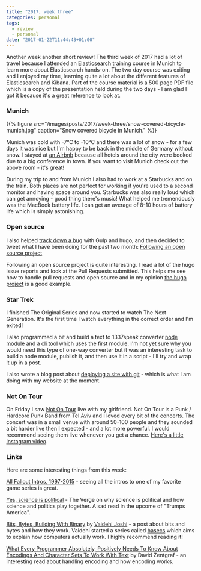 ```yaml
---
title: "2017, week three"
categories: personal
tags:
  - review
  - personal
date: "2017-01-22T11:44:43+01:00"
---
```


Another week another short review! The third week of 2017 had a lot of travel because I attended an [Elasticsearch](https://elastic.co) training course in Munich to learn more about Elasticsearch hands-on. The two day course was exiting and I enjoyed my time, learning quite a lot about the different features of Elasticsearch and Kibana. Part of the course material is a 500 page PDF file which is a copy of the presentation held during the two days - I am glad I got it because it's a great reference to look at.

### Munich

{{% figure src="/images/posts/2017/week-three/snow-covered-bicycle-munich.jpg" caption="Snow covered bicycle in Munich." %}}

Munich was cold with -7°C to -10°C and there was a lot of snow - for a few days it was nice but I'm happy to be back in the middle of Germany without snow. I stayed at [an Airbnb](https://www.airbnb.com/rooms/197005) because all hotels around the city were booked due to a big conference in town. If you want to visit Munich check out the above room - it's great!

During my trip to and from Munich I also had to work at a Starbucks and on the train. Both places are not perfect for working if you're used to a second monitor and having space around you. Starbucks was also really loud which can get annoying - good thing there's music! What helped me tremendously was the MacBook battery life. I can get an average of 8-10 hours of battery life which is simply astonishing.

### Open source

I also helped [track down a bug](https://github.com/spf13/hugo/issues/2946) with Gulp and hugo, and then decided to tweet what I have been doing for the past two month: [Following an open source project](https://twitter.com/_kevinatari/status/821773139617218562)

Following an open source project is quite interesting. I read a lot of the hugo issue reports and look at the Pull Requests submitted. This helps me see how to handle pull requests and open source and in my opinion [the hugo project](https://github.com/spf13/hugo) is a good example.

### Star Trek

I finished The Original Series and now started to watch The Next Generation. It's the first time I watch everything in the correct order and I'm exited!

I also programmed a bit and build a text to 1337speak converter [node module](https://github.com/kevingimbel/leetscript) and a [cli tool](https://github.com/kevingimbel/leetscript-cli) which uses the first module. I'm not yet sure why you would need this type of one-way converter but it was an interesting task to build a node module, publish it, and then use it in a script - I'll try and wrap it up in a post.

I also wrote a blog post about [deploying a site with git](/deploy-a-static-site-with-git/) - which is what I am doing with my website at the moment.

### Not On Tour

On Friday I saw [Not On Tour](https://notontour.bandcamp.com/) live with my girlfriend. Not On Tour is a Punk / Hardcore Punk Band from Tel Aviv and I loved every bit of the concerts. The concert was in a small venue with around 50-100 people and they sounded a bit harder live then I expected - and a lot more powerful. I would recommend seeing them live whenever you get a chance. [Here's a little Instagram video](https://www.instagram.com/p/BPhmT5rgJvw/?taken-by=kevingimbel).


### Links

Here are some interesting things from this week:

[All Fallout Intros, 1997-2015](https://www.youtube.com/watch?v=HTD-FJVY9rE) - seeing all the intros to one of my favorite game series is great.

[Yes, science is political](http://www.theverge.com/2017/1/19/14258474/trump-inauguration-science-politics-climate-change-vaccines) - The Verge on why science is political and how science and politics play together. A sad read in the upcome of "Trumps America".

[Bits, Bytes, Building With Binary](https://medium.com/basecs/bits-bytes-building-with-binary-13cb4289aafa#.3n5g6mfdr) by [Vaidehi Joshi](https://medium.com/@vaidehijoshi) - a post about bits and bytes and how they work. Vaidehi started a series called [basecs](https://medium.com/basecs) which aims to explain how computers actually work. I highly recommend reading it!

[What Every Programmer Absolutely, Positively Needs To Know About Encodings And Character Sets To Work With Text](http://kunststube.net/encoding/) by David Zentgraf - an interesting read about handling encoding and how encoding works.
